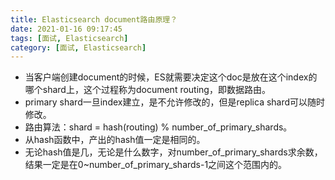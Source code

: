 ```yaml
---
title: Elasticsearch document路由原理？
date: 2021-01-16 09:17:45
tags: [面试, Elasticsearch]
category: [面试, Elasticsearch]
---
```


* 当客户端创建document的时候，ES就需要决定这个doc是放在这个index的哪个shard上，这个过程称为document routing，即数据路由。
* primary shard一旦index建立，是不允许修改的，但是replica shard可以随时修改。
* 路由算法：shard = hash(routing) % number_of_primary_shards。
* 从hash函数中，产出的hash值一定是相同的。
* 无论hash值是几，无论是什么数字，对number_of_primary_shards求余数，结果一定是在0~number_of_primary_shards-1之间这个范围内的。
